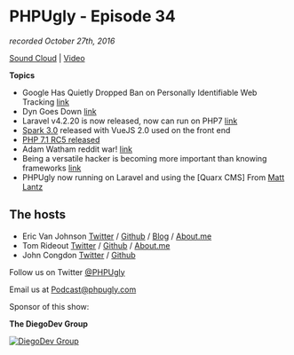 # PHPUgly - Episode 34
*recorded October 27th, 2016*

[Sound Cloud](https://soundcloud.com/phpugly/episode34) | 
[Video]()

**Topics**

* Google Has Quietly Dropped Ban on Personally Identifiable Web Tracking [link](https://www.propublica.org/article/google-has-quietly-dropped-ban-on-personally-identifiable-web-tracking)
* Dyn Goes Down [link](http://www.zdnet.com/article/the-dyn-report-what-we-know-so-far-about-the-worlds-biggest-ddos-attack/)
* Laravel v4.2.20 is now released, now can run on PHP7 [link](https://laravel-news.com/2016/10/laravel-v4-2-20/)
* [Spark 3.0](https://spark.laravel.com/) released with VueJS 2.0 used on the front end
* [PHP 7.1 RC5 released](https://twitter.com/official_php/status/791700763185520640)
* Adam Watham reddit war! [link](https://www.reddit.com/r/PHP/comments/59hxbm/why_are_conditionals_and_loops_evil/)
* Being a versatile hacker is becoming more important than knowing frameworks [link](http://chrismm.com/blog/being-versatile-hacker/)
* PHPUgly now running on Laravel and using the [Quarx CMS] From [Matt Lantz](https://twitter.com/Mattylantz)

## The hosts
* Eric Van Johnson [Twitter](https://twitter.com/shocm) / [Github](https://github.com/ericvanjohnson/) / [Blog](https://www.shocm.com) / [About.me](https://about.me/shocm) 
* Tom Rideout [Twitter](https://twitter.com/realrideout) / [Github](https://github.com/trideout/) / [About.me](https://about.me/thomasrideout)
* John Congdon [Twitter](https://twitter.com/johncongdon) / [Github](https://github.com/johncongdon) 

Follow us on Twitter [@PHPUgly](https://twitter.com/phpugly) 

Email us at [Podcast@phpugly.com](mailto:Podcast@phpugly.com)

Sponsor of this show:

**The DiegoDev Group**

[![DiegoDev Group](https://www.diegodev.com/img/diegodevgroup.png "Logo DiegoDev Group")](https://www.diegodev.com) 
